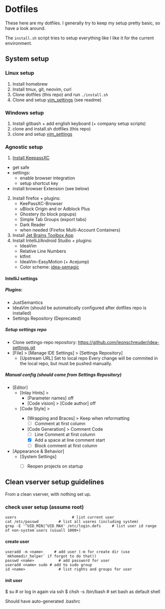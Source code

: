 Dotfiles
================================================================================

These here are my dotfiles. I generally try to keep my setup pretty basic, so
have a look around.

The `install.sh` script tries to setup everything like I like it for the
current environment.

System setup
------------------------------------------------------------

### Linux setup

1. Install homebrew
2. Install tmux, git, neovim, curl
3. Clone dotfiles (this repo) and run `./install.sh`
4. Clone and setup [vim_settings](https://github.com/leonschreuder/vim_settings) (see readme)

### Windows setup

1. Install gitbash + add english keyboard (+ company setup scripts)
2. clone and install.sh dotfiles (this repo)
3. clone and setup [vim_settings](https://github.com/leonschreuder/vim_settings)

### Agnostic setup

1. [Install KeepassXC](https://keepassxc.org/download/#linux)
  - get safe
  - settings:
      - enable browser integration
      - setup shortcut key
  - install browser Extension (see below)
2. Install firefox + plugins:
    - KeePassXC-Browser
    - uBlock Origin and or Adblock Plus
    - Ghostery (to block popups)
    - Simple Tab Groups (export tabs)
    - Dark Reader
    - when needed (Firefox Multi-Account Containers)
3. Install [Jet Brains Toolbox App](https://www.jetbrains.com/toolbox-app)
4. Install IntelliJ/Android Studio + plugins:
    - IdeaVim
    - Relative Line Numbers
    - ktfmt
    - IdeaVim-EasyMotion (+ Acejump)
    - Color scheme: [idea-semagic](https://github.com/leonschreuder/idea-semagic)

#### IntelliJ settings

##### Plugins:
- JustSemantics
- IdeaVim (should be automatically configured after dotfiles repo is installed)
- Settings Repository (Deprecated)


##### Setup settings repo
- Clone settings-repo repository: https://github.com/leonschreuder/idea-settings.git
- [File] > [Manage IDE Settings] > [Settings Repository]
    - [Upstream URL] Set to local repo
Every change will be commited in the local repo, but must be pushed manually.


##### Manual config (should come from Settings Repository)

- [Editor] 
    - [Inlay Hints] >
        - [Parameter names] off
        - [Code vision] > [Code author] off
    - [Code Style] > <each language>
        - [Wrapping and Braces] > Keep when reformatting
            - [ ] Comment at first column
        - [Code Generation] > Comment Code
            - [ ] Line Comment at first column
            - [x] Add a space at line comment start
            - [ ] Block comment at first column
- [Appearance & Behavior] 
    - [System Settings]
        - [ ] Reopen projects on startup


Clean vserver setup guidelines
------------------------------------------------------------

From a clean vserver, with nothing set up.

### check user setup (assume root)

```
users 						  # list current user
cat /etc/passwd 		# list all useres (including system)
grep -E '^UID_MIN|^UID_MAX' /etc/login.defs		# list user id range of non-system users (usuall 1000+)
```

#### create user

```
useradd -m <name>	  # add user (-m for create dir (use `mkhomedir_helper` if forgot to do that)) 
passwd <name>		    # add password for user
useradd <name> sudo	# add to sudo group
id <name>		        # list rights and groups for user
```

#### init user
$ su <name>		      # or log in again via ssh
$ chsh -s /bin/bash	# set bash as default shell

Should have auto-generated .bashrc

